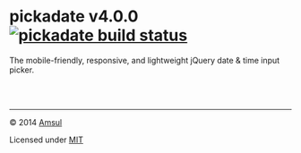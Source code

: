 # pickadate v4.0.0 [![pickadate build status](https://travis-ci.org/amsul/pickadate.js.svg?branch=4.0.0)](https://travis-ci.org/amsul/pickadate.js)

The mobile-friendly, responsive, and lightweight jQuery date & time input picker.


<br><br>

---

© 2014 [Amsul](http://twitter.com/amsul_)

Licensed under [MIT](http://amsul.ca/MIT)